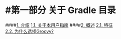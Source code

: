#第一部分 关于 Gradle
**目录**
====

####[1. 介绍](第一章%20介绍.md)
[1.1. 关于本用户指南](第一章%20介绍.md#1.1.-关于本用户指南)
####[2. 概述](第二章%20概述.md)
[2.1. 特征](第二章%20概述.md#2.1.-特征)\
[2.2. 为什么选择Groovy?](第二章%20概述.md#2.2.为什么选择groovy？)